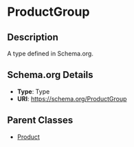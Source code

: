 # ProductGroup

## Description
A type defined in Schema.org.

## Schema.org Details
- **Type**: Type
- **URI**: https://schema.org/ProductGroup

## Parent Classes
- [Product](../Product.md)


